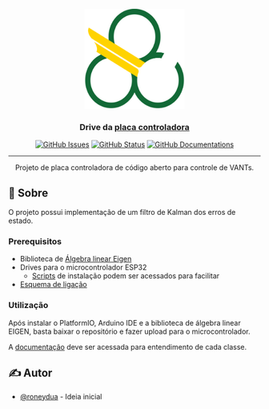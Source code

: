 <p align="center">
  <a href="" rel="noopener">
 <img width=200px height=200px src=./ufabc-logo.png alt="Project logo"></a>
</p>

<h3 align="center">Drive da <a href="https://github.com/roneydua/pci"> placa controladora </h3>

<div align="center">

[![GitHub Issues](https://flat.badgen.net/github/issues/roneydua/quadrirrotorUFABC)](https://github.com/roneydua/quadrirrotorUFABC/issues)
[![GitHub Status](https://flat.badgen.net/github/status/roneydua/quadrirrotorUFABC)](https://github.com/roneydua/quadrirrotorUFABC/issues)
[![GitHub Documentations](https://flat.badgen.net/badge/docs/ok)](https://roneydua.github.io/quadrirrotorUFABC/html/index.html)
<!-- github/status/roneydua/quadrirrotorUFABC) -->
<!-- [![GitHub Pull Requests](https://img.shields.io/github/issues-pr/kylelobo/The-Documentation-Compendium.svg)](https://github.com/kylelobo/The-Documentation-Compendium/pulls) -->
<!-- [![License](https://img.shields.io/badge/license-MIT-blue.svg)](/LICENSE) -->

</div>

---

<p align="center"> Projeto de placa controladora de código aberto para controle de VANTs.
    <br> 
</p>


<!-- ## 📝 Table of Contents -->


## 🧐 Sobre <a name = "about"></a>

O projeto possui implementação de um filtro de Kalman dos erros de estado.


### Prerequisitos

- Biblioteca de [Álgebra linear Eigen](https://eigen.tuxfamily.org/index.php?title=Main_Page)
- Drives para o microcontrolador ESP32
  - [Scripts](https://github.com/roneydua/comandosNovaInstalacao) de instalação podem ser acessados para facilitar
- [Esquema de ligação](https://github.com/roneydua/pci/blob/master/esquema.pdf)

### Utilização 

Após instalar o PlatformIO, Arduino IDE e a biblioteca de álgebra linear EIGEN, basta baixar o repositório e fazer upload para o microcontrolador.

A [documentação](https://roneydua.github.io/quadrirrotorUFABC/html/index.html) deve ser acessada para entendimento de cada classe.

<!-- ## 🔧 Running the tests <a name = "tests"></a> -->

<!-- Explain how to run the automated tests for this system. -->

<!-- ### Break down into end to end tests -->


<!-- ### And coding style tests

Explain what these tests test and why

```
Give an example
``` -->

<!-- ## 🎈 Usage <a name="usage"></a>

Add notes about how to use the system.

## 🚀 Deployment <a name = "deployment"></a>

Add additional notes about how to deploy this on a live system.

## ⛏️ Built Using <a name = "built_using"></a>

- [MongoDB](https://www.mongodb.com/) - Database
- [Express](https://expressjs.com/) - Server Framework
- [VueJs](https://vuejs.org/) - Web Framework
- [NodeJs](https://nodejs.org/en/) - Server Environment -->

## ✍️ Autor <a name = "authors"></a>

- [@roneydua](https://github.com/roneydua) - Ideia inicial

<!-- See also the list of [contributors](https://github.com/kylelobo/The-Documentation-Compendium/contributors) who participated in this project. -->

<!-- ## 🎉 Agradecimentos <a name = "acknowledgement"></a> -->

